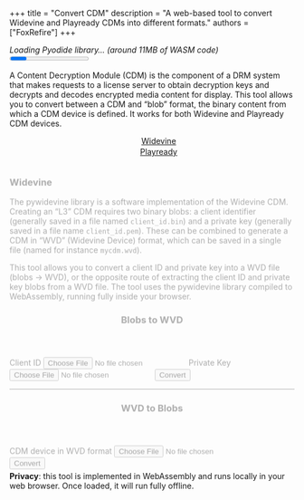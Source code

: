 +++
title = "Convert CDM"
description = "A web-based tool to convert Widevine and Playready CDMs into different formats."
authors = ["FoxRefire"]
+++

<style>
av[aria-label=breadcrumb] ul {
  width: 100%;
}
nav[aria-label=breadcrumb] ul li {
  display:flex;justify-content: center;align-items: center;
}
nav[aria-label=breadcrumb] ul li:not(:last-child) ::after {
  content: "";
}
[role=tab] {
  border-bottom: 2px solid transparent;
  padding: var(--nav-link-spacing-vertical) calc(var(--nav-link-spacing-horizontal)*1.5);
  user-select: none;
  color: var(--secondary);
  border-radius: 0;
  background: transparent;
  transition: all .25s;
}
[role=tab][aria-current] {
  color: var(--contrast)!important;
  border-color: var(--contrast);
}
section {
  margin: calc(var(--block-spacing-vertical)*.5) 0;
}
section [role=tabpanel] {
  animation-duration: 0.3s;
  animation-fill-mode: both;
  animation-name: slideIn;
}
@keyframes slideIn {
    0% {
      transform: translateY(1rem);
      opacity: 0;
    }
    100% {
      transform:translateY(0rem);
      opacity: 1;
    }
    0% {
      transform: translateY(1rem);
      opacity: 0;
    }
}
</style>


<article id="loading">
  <i>Loading Pyodide library… (around 11MB of WASM code)</i>
  <progress></progress>
</article>

A Content Decryption Module (CDM) is the component of a DRM system that makes requests to a license
server to obtain decryption keys and decrypts and decodes encrypted media content for display. This
tool allows you to convert between a CDM and “blob” format, the binary content from which a CDM
device is defined. It works for both Widevine and Playready CDM devices.

<nav aria-label="breadcrumb">
  <ul>
    <li><a href="#" role="tab">Widevine</a></li>
    <li><a href="#" role="tab">Playready</a></li>
  </ul>
</nav>

<section>
  <div role="tabpanel">
  <h3>Widevine</h3>

  The pywidevine library is a software implementation of the Widevine CDM. Creating an “L3” CDM
  requires two binary blobs: a client identifier (generally saved in a file named `client_id.bin`) and
  a private key (generally saved in a file name `client_id.pem`). These can be combined to generate a
  CDM in “WVD” (Widevine Device) format, which can be saved in a single file (named for instance
  `mycdm.wvd`).

  This tool allows you to convert a client ID and private key into a WVD file (blobs -> WVD), or the
  opposite route of extracting the client ID and private key blobs from a WVD file. The tool uses the
  pywidevine library compiled to WebAssembly, running fully inside your browser.

  <form>
     <article>
        <header><h3>Blobs to WVD</h3></header>
        <label data-tooltip="device_client_id_blob or client_id.bin">Client ID
           <input id="cid" type="file" required aria-invalid="true"/>
        </label>
        <label data-tooltip="device_private_key or private_key.pem">Private Key
           <input id="prk" type="file" required aria-invalid="true"/>
        </label>
        <button id="toWVDGo">Convert</button>
     </article>
  </form>

  <hr>

  <form>
     <article>
        <header><h3>WVD to Blobs</h3></header>
        <label>CDM device in WVD format
           <input id="wvd" type="file" required aria-invalid="true"/>
        </label>
        <button id="fromWVDGo">Convert</button>
     </article>
  </form>
  </div>

  <div role="tabpanel" hidden>
  <h3>Playready</h3>

  This provides experimental interface to the [pyplayready](https://github.com/ready-dl/pyplayready)
  library for Playready support in Python.

  <form>
     <article>
        <header><h3>Blobs to Playready device (.prd)</h3></header>
        <label data-tooltip="group_cert.bin">Group certificate
           <input id="prgroupcert" type="file" required aria-invalid="true"/>
        </label>
        <label data-tooltip="group_key.pem">Group key
           <input id="prgroupkey" type="file" required aria-invalid="true"/>
        </label>
        <button id="to_playready_device">Convert</button>
     </article>
  </form>

  <hr>

  <form>
     <article>
        <header><h3>PRD to blobs</h3></header>
        <label>Playready device in .prd format
           <input id="prdevice" type="file" required aria-invalid="true"/>
        </label>
        <button id="export_playready_device">Convert</button>
     </article>
  </form>
</div>
</section>



**Privacy**: this tool is implemented in WebAssembly and runs locally in your web browser. Once
loaded, it will run fully offline.


<script defer src="../pyodide/pyodide.js"></script>
<script type="module" src="../js/convert.js"></script>
